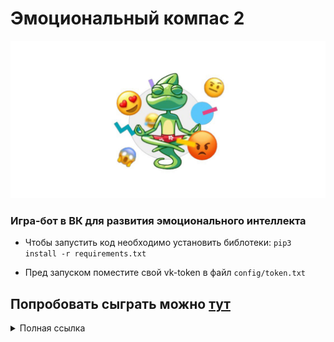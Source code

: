 # Эмоциональный компас 2 
![logo](img/logo.png)
### Игра-бот в ВК для развития эмоционального интеллекта
- Чтобы запустить код необходимо установить библотеки:
  <code>pip3 install -r requirements.txt</code>
 
- Пред запуском поместите свой vk-token в файл <code>config/token.txt</code>
## Попробовать сыграть можно <a href="https://vk.com/emotional_compass">тут</a>
<details>
  <summary>Полная ссылка</summary>

  
  https://vk.com/emotional_compass
  
</details>
